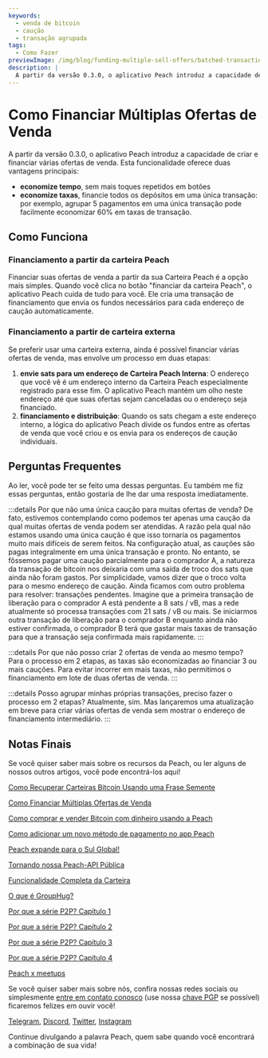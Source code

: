 ```yaml
---
keywords:
  - venda de bitcoin
  - caução
  - transação agrupada
tags:
  - Como Fazer
previewImage: /img/blog/funding-multiple-sell-offers/batched-transaction.png
description: |
  A partir da versão 0.3.0, o aplicativo Peach introduz a capacidade de criar e financiar várias ofertas de venda. Veja como funciona.
---
```


# Como Financiar Múltiplas Ofertas de Venda

A partir da versão 0.3.0, o aplicativo Peach introduz a capacidade de criar e financiar várias ofertas de venda. Esta funcionalidade oferece duas vantagens principais:

- **economize tempo**, sem mais toques repetidos em botões
- **economize taxas**, financie todos os depósitos em uma única transação: por exemplo, agrupar 5 pagamentos em uma única transação pode facilmente economizar 60% em taxas de transação.

## Como Funciona

### Financiamento a partir da carteira Peach

Financiar suas ofertas de venda a partir da sua Carteira Peach é a opção mais simples. Quando você clica no botão "financiar da carteira Peach", o aplicativo Peach cuida de tudo para você. Ele cria uma transação de financiamento que envia os fundos necessários para cada endereço de caução automaticamente.

### Financiamento a partir de carteira externa

Se preferir usar uma carteira externa, ainda é possível financiar várias ofertas de venda, mas envolve um processo em duas etapas:

1. **envie sats para um endereço de Carteira Peach Interna**: O endereço que você vê é um endereço interno da Carteira Peach especialmente registrado para esse fim. O aplicativo Peach mantém um olho neste endereço até que suas ofertas sejam canceladas ou o endereço seja financiado.
2. **financiamento e distribuição**: Quando os sats chegam a este endereço interno, a lógica do aplicativo Peach divide os fundos entre as ofertas de venda que você criou e os envia para os endereços de caução individuais.

## Perguntas Frequentes

Ao ler, você pode ter se feito uma dessas perguntas. Eu também me fiz essas perguntas, então gostaria de lhe dar uma resposta imediatamente.

:::details Por que não uma única caução para muitas ofertas de venda?
De fato, estivemos contemplando como podemos ter apenas uma caução da qual muitas ofertas de venda podem ser atendidas.
A razão pela qual não estamos usando uma única caução é que isso tornaria os pagamentos muito mais difíceis de serem feitos.
Na configuração atual, as cauções são pagas integralmente em uma única transação e pronto. No entanto, se fôssemos pagar uma caução parcialmente para o comprador A, a natureza da transação de bitcoin nos deixaria com uma saída de troco dos sats que ainda não foram gastos. Por simplicidade, vamos dizer que o troco volta para o mesmo endereço de caução.
Ainda ficamos com outro problema para resolver: transações pendentes. Imagine que a primeira transação de liberação para o comprador A está pendente a 8 sats / vB, mas a rede atualmente só processa transações com 21 sats / vB ou mais. Se iniciarmos outra transação de liberação para o comprador B enquanto ainda não estiver confirmada, o comprador B terá que gastar mais taxas de transação para que a transação seja confirmada mais rapidamente.
:::

:::details Por que não posso criar 2 ofertas de venda ao mesmo tempo?
Para o processo em 2 etapas, as taxas são economizadas ao financiar 3 ou mais cauções. Para evitar incorrer em mais taxas, não permitimos o financiamento em lote de duas ofertas de venda.
:::

:::details Posso agrupar minhas próprias transações, preciso fazer o processo em 2 etapas?
Atualmente, sim. Mas lançaremos uma atualização em breve para criar várias ofertas de venda sem mostrar o endereço de financiamento intermediário.
:::


## Notas Finais

Se você quiser saber mais sobre os recursos da Peach, ou ler alguns de nossos outros artigos, você pode encontrá-los aqui!

[Como Recuperar Carteiras Bitcoin Usando uma Frase Semente](https://peachbitcoin.com/pt/blog/how-to-restore-peach-wallet/)

[Como Financiar Múltiplas Ofertas de Venda](https://peachbitcoin.com/pt/blog/funding-multiple-sell-offers/)

[Como comprar e vender Bitcoin com dinheiro usando a Peach](https://peachbitcoin.com/pt/blog/how-to-buy-and-sell-bitcoin-with-cash-using-peach/)

[Como adicionar um novo método de pagamento no app Peach](https://peachbitcoin.com/pt/blog/how-to-add-a-payment-method/)

[Peach expande para o Sul Global!](https://peachbitcoin.com/pt/blog/peach-expands-to-the-global-south/)

[Tornando nossa Peach-API Pública](https://peachbitcoin.com/pt/blog/making-our-peach-api-public/)

[Funcionalidade Completa da Carteira](https://peachbitcoin.com/pt/blog/full-wallet-functionality/)

[O que é GroupHug?](https://peachbitcoin.com/pt/blog/group-hug/)

[Por que a série P2P? Capítulo 1](https://peachbitcoin.com/pt/blog/why-p2p-chapter-1/)

[Por que a série P2P? Capítulo 2](https://peachbitcoin.com/pt/blog/why-p2p-chapter-2/)

[Por que a série P2P? Capítulo 3](https://peachbitcoin.com/pt/blog/why-p2p-chapter-3-circular-economies/)

[Por que a série P2P? Capítulo 4](https://peachbitcoin.com/pt/blog/why-p2p-chapter-4-chains-of-trust/)

[Peach x meetups](https://peachbitcoin.com/pt/blog/peach-for-meetups/)

Se você quiser saber mais sobre nós, confira nossas redes sociais ou simplesmente [entre em contato conosco](mailto:hello@peachbitcoin.com) (use nossa [chave PGP](https://keys.openpgp.org/vks/v1/by-fingerprint/48339A19645E2E53488E0E5479E1B270FACD1BD2) se possível) ficaremos felizes em ouvir você!

[Telegram](https://t.me/peachtopeach), [Discord](https://discord.gg/ypeHz3SW54), [Twitter](https://twitter.com/peachbitcoin), [Instagram](https://instagram.com/peachbitcoin)

Continue divulgando a palavra Peach, quem sabe quando você encontrará a combinação de sua vida!
